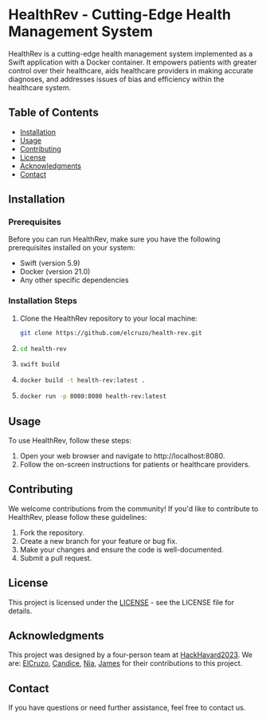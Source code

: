 # HealthRev - Cutting-Edge Health Management System

HealthRev is a cutting-edge health management system implemented as a Swift application with a Docker container. It empowers patients with greater control over their healthcare, aids healthcare providers in making accurate diagnoses, and addresses issues of bias and efficiency within the healthcare system.

## Table of Contents

- [Installation](#installation)
- [Usage](#usage)
- [Contributing](#contributing)
- [License](#license)
- [Acknowledgments](#acknowledgments)
- [Contact](#contact)

## Installation

### Prerequisites

Before you can run HealthRev, make sure you have the following prerequisites installed on your system:

- Swift (version 5.9)
- Docker (version 21.0)
- Any other specific dependencies

### Installation Steps

1. Clone the HealthRev repository to your local machine:

   ```bash
   git clone https://github.com/elcruzo/health-rev.git
   ```
   
2. ```bash
   cd health-rev
   ```

3. ```bash
   swift build
   ```

4. ```bash
   docker build -t health-rev:latest .
   ```

5. ```bash
   docker run -p 8080:8080 health-rev:latest
   ```

## Usage
To use HealthRev, follow these steps:

1. Open your web browser and navigate to http://localhost:8080.
2. Follow the on-screen instructions for patients or healthcare providers.

## Contributing
We welcome contributions from the community! If you'd like to contribute to HealthRev, please follow these guidelines:
1. Fork the repository.
2. Create a new branch for your feature or bug fix.
3. Make your changes and ensure the code is well-documented.
4. Submit a pull request.
   
## License
This project is licensed under the [LICENSE](LICENSE) - see the LICENSE file for details.

## Acknowledgments
This project was designed by a four-person team at [HackHavard2023](https://hackharvard.io/). We are: [ElCruzo](https://github.com/elcruzo), [Candice](https://github.com/CandiceHines), [Nia](https://github.com/NiaAnderson), [James](https://github.com/James23xr) for their contributions to this project.

## Contact
If you have questions or need further assistance, feel free to contact us.
